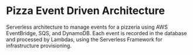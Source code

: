 # Pizza Event Driven Architecture

Serverless architecture to manage events for a pizzeria using AWS EventBridge, SQS, and DynamoDB. Each event is recorded in the database and processed by Lambdas, using the Serverless Framework for infrastructure provisioning.
